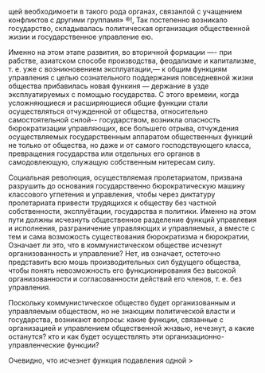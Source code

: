 щей веобходимоети в такого рода органах, связанлой с учащением конфликтов с другими группамя» ®!, Так постепенно возникало государство, складывалась политическая организация общественной жизии и государственное управление ею.

Именно на этом этапе развития, во вторичной формации —- при рабстве, азиатском способе производства, феодализме и капитализме, т. е. уже с возникновением эксплуатации,— к общим функциям управления с целью сознательного поддержания повседневной жизни общества прибавилась новая функиня — держание в узде эксплуатируемых с помощью государства. С этого времеии, когда усложняющиеся и расширяющиеся общие функции стали осуществляться отчужденной от общества, относительно самостоятельной снлой-- государством, возникла опасность бюрократизации управляющих, все большего отрыва, отчуждения осуществляемых государственным аппаратом общественных функций не только от общества, но даже и от самого господствующего класса, превращения государства или отдельных его органов в самодовлеющую, служащую собственным нитересам силу.

Социальная революция, осуществляемая пролетариатом, призвана разрушить до основания государственно бюрократическую машину классового угпетения и управления, чтобы через диктатуру пролетариата привести трудящихся к обществу без частной собственности, эксплуётации, государства я политики. Именно на этом пути должны исчезнуть общественное разделение функций управлевия и исполнения, разграничение управляющих и управляемых, а вместе с тем и сама возможость существования бюрократизма н бюрократии, Означает ли это, что в коммунистическом обществе исчезнут организованность и управление? Нет, ив означает, остеточно представить всю мошь производительных сил будущего общества, чтобы понять невозможность его функционирования без высокой организованности и согласованности действий его членов, т. е. без управления.

Поскольку коммунистическое общество будет организованным и управляемым обществом, но не знающим политической власти и государства, возникают вопросы: какие функции, связанные с организацией и управлением общественной жнзвью, нечезнут, а какие останутся? кто и как будет осуществлять эти организационно-управленческие функции?

Очевидно, что исчезнет функция подавления одной >
